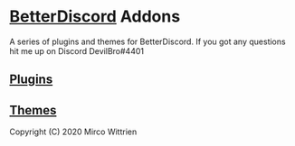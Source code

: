# [BetterDiscord](https://github.com/ahmetefelegendary/BetterDiscordApp) Addons 


[patreon-badge]: https://img.shields.io/badge/Patreon-Support!-%23F96854.svg?logo=patreon&style=flat
[patreon-link]: https://patreon.com/MircoWittrien

A series of plugins and themes for BetterDiscord. If you got any questions hit me up on Discord DevilBro#4401

## [Plugins](https://github.com/mwittrien/BetterDiscordAddons/tree/master/Plugins/)
## [Themes](https://github.com/mwittrien/BetterDiscordAddons/tree/master/Themes/)

Copyright (C) 2020 Mirco Wittrien

